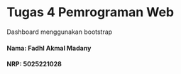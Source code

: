 # Tugas 4 Pemrograman Web
Dashboard menggunakan bootstrap

#### Nama: Fadhl Akmal Madany
#### NRP: 5025221028
